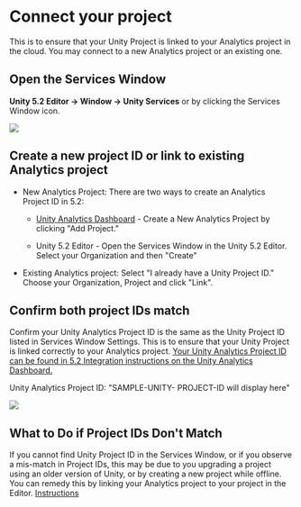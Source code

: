 Connect your project
=======================
This is to ensure that your Unity Project is linked to your Analytics project in the cloud. You may connect to a new Analytics project or an existing one. 

Open the Services Window
------------------------
__Unity 5.2 Editor -&gt; Window -&gt; Unity Services__ or by clicking the Services Window icon.

![](../uploads/Main/AnalyticsBasicFindingConnectWindow.gif)

Create a new project ID or link to existing Analytics project  
-------------------------------------------------
* New Analytics Project: There are two ways to create an Analytics Project ID in 5.2:
    * [Unity Analytics Dashboard](http://analytics.unity3d.com) - Create a New Analytics Project by clicking "Add Project."  

    * Unity 5.2 Editor - Open the Services Window in the Unity 5.2 Editor. Select your Organization and then "Create"  

* Existing Analytics project: Select "I already have a Unity Project ID." Choose your Organization, Project and click "Link".


Confirm both project IDs match
------------------------------

Confirm your Unity Analytics Project ID is the same as the Unity Project ID listed in Services Window Settings. This is to ensure that your Unity Project is linked correctly to your Analytics project. [Your Unity Analytics Project ID can be found in 5.2 Integration instructions on the Unity Analytics Dashboard.](http://analytics.unity3d.com)

Unity Analytics Project ID: "SAMPLE-UNITY- PROJECT-ID will display here"

![](../uploads/Main/AnalyticsBasicCheckProjectID.gif)

What to Do if Project IDs Don't Match
-------------------------------------
If you cannot find Unity Project ID in the Services Window, or if you observe a mis-match in Project IDs, this may be due to you upgrading a project using an older version of Unity, or by creating a new project while offline. You can remedy this by linking your Analytics project to your project in the Editor. 
[Instructions](UnityAnalyticsMismatchedProjectId)

